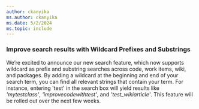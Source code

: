 ```yaml
---
author: ckanyika
ms.author: ckanyika
ms.date: 5/2/2024
ms.topic: include
---
```


### Improve search results with Wildcard Prefixes and Substrings

We’re excited to announce our new search feature, which now supports wildcard as prefix and substring searches across code, work items, wiki, and packages. By adding a wildcard at the beginning and end of your search term, you can find all relevant strings that contain your term. For instance, entering 'test' in the search box will yield results like *'mytestclass'*, *'improvecodewithtest'*, and *'test_wikiarticle'*. This feature will be rolled out over the next few weeks.